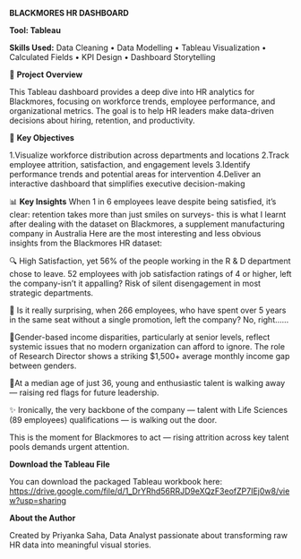 **BLACKMORES HR DASHBOARD**

**Tool: Tableau**

**Skills Used:** Data Cleaning • Data Modelling • Tableau Visualization • Calculated Fields • KPI Design • Dashboard Storytelling

📖 **Project Overview**

This Tableau dashboard provides a deep dive into HR analytics for Blackmores, focusing on workforce trends, employee performance, and organizational metrics.
The goal is to help HR leaders make data-driven decisions about hiring, retention, and productivity.

🎯 **Key Objectives**

1.Visualize workforce distribution across departments and locations
2.Track employee attrition, satisfaction, and engagement levels
3.Identify performance trends and potential areas for intervention
4.Deliver an interactive dashboard that simplifies executive decision-making

📊 **Key Insights**
When 1 in 6 employees leave despite being satisfied, it’s clear: retention takes more than just smiles on surveys- this is what I learnt after dealing with the dataset on Blackmores, a supplement manufacturing company in Australia
Here are the most interesting and less obvious insights from the Blackmores HR dataset:

🔍 High Satisfaction, yet 56% of the people working in the R & D department chose to leave. 52 employees with job satisfaction ratings of 4 or higher, left the company-isn’t it appalling? Risk of silent disengagement in most strategic departments.

🧱 Is it really surprising, when 266 employees, who have spent over 5 years in the same seat without a single promotion, left the company? No, right……

💸Gender-based income disparities, particularly at senior levels, reflect systemic issues that no modern organization can afford to ignore. The role of Research Director shows a striking $1,500+ average monthly income gap between genders.

🧊At a median age of just 36, young and enthusiastic talent is walking away — raising red flags for future leadership. 

✨ Ironically, the very backbone of the company — talent with Life Sciences (89 employees) qualifications — is walking out the door.

This is the moment for Blackmores to act — rising attrition across key talent pools demands urgent attention.

**Download the Tableau File**

You can download the packaged Tableau workbook here:
https://drive.google.com/file/d/1_DrYRhd56RRJD9eXQzF3eofZP7IEj0w8/view?usp=sharing

**About the Author**

Created by Priyanka Saha, Data Analyst passionate about transforming raw HR data into meaningful visual stories.
